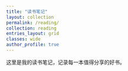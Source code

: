 ```yaml
---
title: "读书笔记"
layout: collection
permalink: /reading/
collection: reading
entries_layout: grid
classes: wide
author_profile: true
---
```


这里是我的读书笔记，记录每一本值得分享的好书。 